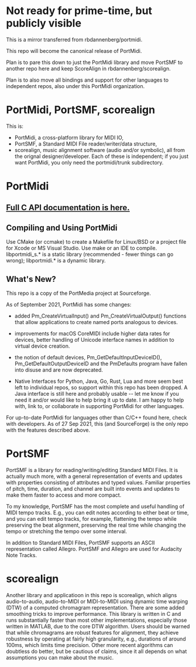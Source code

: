 # Not ready for prime-time, but publicly visible

This is a mirror transferred from rbdannenberg/portmidi.

This repo will become the canonical release of PortMidi.

Plan is to pare this down to just the PortMidi library and move PortSMF to another repo here and keep ScoreAlign in rbdannenberg/scorealign.

Plan is to also move all bindings and support for other languages to independent repos, also under this PortMidi organization.

# PortMidi, PortSMF, scorealign

This is:
 - PortMidi, a cross-platform library for MIDI IO,
 - PortSMF, a Standard MIDI File reader/writer/data structure, 
 - scorealign, music alignment software (audio and/or symbolic), 
all from the orignal designer/developer.
Each of these is independent; if you 
just want PortMidi, you only need the portmidi/trunk subdirectory.

# PortMidi

## [Full C API documentation is here.](https://rbdannenberg.github.io/portmidi/)

## Compiling and Using PortMidi

Use CMake (or ccmake) to create a Makefile for Linux/BSD or a 
project file for Xcode or MS Visual Studio. Use make or an IDE to compile. 
libportmidi_s.* is a static library (recommended - fewer things can go wrong);
libportmidi.* is a dynamic library.

## What's New?

This repo is a copy of the PortMedia project at Sourceforge. 

As of September 2021, PortMidi has some changes:

 - added Pm_CreateVirtualInput() and Pm_CreateVirtualOutput() functions that allow
   applications to create named ports analogous to devices.
   
 - improvements for macOS CoreMIDI include higher data rates for devices, better
   handling of Unicode interface names in addition to virtual device creation.
   
 - the notion of default devices, Pm_GetDefaultInputDeviceID(), 
   Pm_GetDefaultOutputDeviceID and the PmDefaults program have fallen into disuse
   and are now deprecated.
   
 - Native Interfaces for Python, Java, Go, Rust, Lua and more seem best left
   to individual repos, so support within this repo has been dropped. A Java
   interface is still here and probably usable -- let me know if you need it
   and/or would like to help bring it up to date. I am happy to help with, 
   link to, or collaborate in supporting PortMidi for other languages. 
   
For up-to-date PortMidi for languages other than C/C++ found here, check with
developers. As of 27 Sep 2021, this (and SourceForge) is the only repo with
the features described above.

# PortSMF

PortSMF is a library for reading/writing/editing Standard MIDI Files. It is
actually much more, with a general representation of events and updates with
properties consisting of attributes and typed values. Familiar properties of
pitch, time, duration, and channel are built into events and updates to make
them faster to access and more compact.

To my knowledge, PortSMF has the most complete and useful handling of MIDI
tempo tracks. E.g., you can edit notes according to either beat or time, and
you can edit tempo tracks, for example, flattening the tempo while preserving
the beat alignment, preserving the real time while changing the tempo or 
stretching the tempo over some interval.

In addition to Standard MIDI Files, PortSMF supports an ASCII representation
called Allegro. PortSMF and Allegro are used for Audacity Note Tracks.

# scorealign

Another library and applicatioon in this repo is scorealign, which aligns
audio-to-audio, audio-to-MIDI or MIDI-to-MIDI using dynamic time warping (DTW)
of a computed chromagram representation. There are some added smoothing tricks
to improve performance. This library is written in C and runs substantially 
faster than most other implementations, especially those written in MATLAB,
due to the core DTW algorithm. Users should be warned that while chromagrams
are robust features for alignment, they achieve robustness by operating at 
fairly high granularity, e.g., durations of around 100ms, which limits 
time precision. Other more recent algorithms can doubtless do better, but
be cautious of claims, since it all depends on what assumptions you can 
make about the music.
